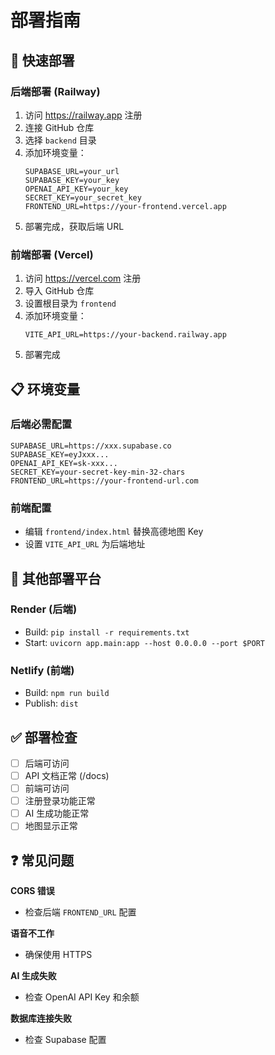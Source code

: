 # 部署指南

## 🚀 快速部署

### 后端部署 (Railway)

1. 访问 https://railway.app 注册
2. 连接 GitHub 仓库
3. 选择 `backend` 目录
4. 添加环境变量：
   ```
   SUPABASE_URL=your_url
   SUPABASE_KEY=your_key
   OPENAI_API_KEY=your_key
   SECRET_KEY=your_secret_key
   FRONTEND_URL=https://your-frontend.vercel.app
   ```
5. 部署完成，获取后端 URL

### 前端部署 (Vercel)

1. 访问 https://vercel.com 注册
2. 导入 GitHub 仓库
3. 设置根目录为 `frontend`
4. 添加环境变量：
   ```
   VITE_API_URL=https://your-backend.railway.app
   ```
5. 部署完成

## 📋 环境变量

### 后端必需配置
```env
SUPABASE_URL=https://xxx.supabase.co
SUPABASE_KEY=eyJxxx...
OPENAI_API_KEY=sk-xxx...
SECRET_KEY=your-secret-key-min-32-chars
FRONTEND_URL=https://your-frontend-url.com
```

### 前端配置
- 编辑 `frontend/index.html` 替换高德地图 Key
- 设置 `VITE_API_URL` 为后端地址

## 🔧 其他部署平台

### Render (后端)
- Build: `pip install -r requirements.txt`
- Start: `uvicorn app.main:app --host 0.0.0.0 --port $PORT`

### Netlify (前端)
- Build: `npm run build`
- Publish: `dist`

## ✅ 部署检查

- [ ] 后端可访问
- [ ] API 文档正常 (/docs)
- [ ] 前端可访问
- [ ] 注册登录功能正常
- [ ] AI 生成功能正常
- [ ] 地图显示正常

## ❓ 常见问题

**CORS 错误**
- 检查后端 `FRONTEND_URL` 配置

**语音不工作**
- 确保使用 HTTPS

**AI 生成失败**
- 检查 OpenAI API Key 和余额

**数据库连接失败**
- 检查 Supabase 配置
